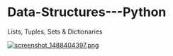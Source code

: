 # Data-Structures---Python
Lists, Tuples, Sets &amp; Dictionaries

[![screenshot_1488404397.png](https://s19.postimg.org/s7p5228fn/screenshot_1488404397.png)](https://postimg.org/image/obbt62nfz/)
